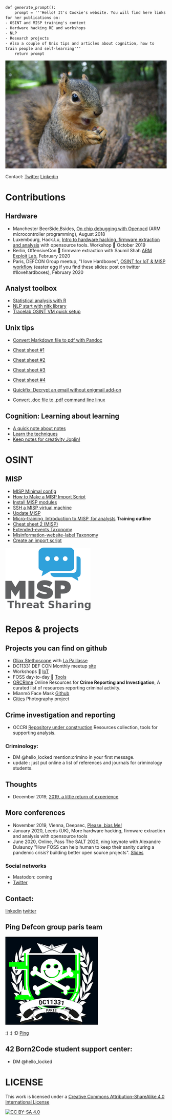 ```
def generate_prompt():
    prompt = '''Hello! It's Cookie's website. You will find here links for her publications on:
- OSINT and MISP training's content
- Hardware hacking RE and workshops
- NLP
- Research projects
- Also a couple of Unix tips and articles about cognition, how to train people and self-learning'''
    return prompt
```

![Squirrel](/pictures/squirrel.jpg)



Contact:   [Twitter](www.twitter.com/hello_locked)   [Linkedin](www.linkedin.com/in/paulinebourmeau)


# Contributions

## Hardware
- Manchester BeerSide,Bsides, [On chip debugging with Openocd](ARM_microcontroller_programming) (ARM microcontroller programming), August 2018
- Luxembourg, Hack.Lu, [Intro to hardware hacking, firmware extraction and analysis](https://cfp.hack.lu/hacklu19/talk/8YR7UM/) with opensource tools. Workshop :wrench: October 2019
- Berlin, OffensiveCon :wrench: firmware extraction with Saumil Shah [ARM Exploit Lab](https://www.offensivecon.org/trainings/2018/the-arm-iot-exploit-laboratory-saumil-shah.html), February 2020
- Paris, DEFCON Group meetup, "I love Hardboxes", [OSINT for IoT & MISP workflow](https://squirrel.lu) (easter egg if you find these slides: post on twitter #Ilovehardboxes), February 2020

## Analyst toolbox
- [Statistical analysis with R](./statistics-with-R)
- [NLP start with nltk library](./NLP-start-with-nltk)
- [Tracelab OSINT VM quick setup](./Tracelabs-OSINT-VM-quick-setup)
  
## Unix tips
- [Convert Markdown file to pdf with Pandoc](./convert-markdown-file-to-pdf)
- [Cheat sheet #1](./cheat-sheet-1)
- [Cheat sheet #2](./cheat-sheet-2)
- [Cheat sheet #3](./cheat-sheet-3)
- [Cheat sheet #4](./cheat-sheet-4)
-  [Quickfix: Decrypt an email without enigmail add-on](./decrypt-an-email-without-add-on)



- [Convert .doc file to .pdf command line linux](./doc-to-pdf)

## Cognition: Learning about learning
- [A quick note about notes](./keeping-notes-for-creativity)
- [Learn the techniques](./learn-the-techniques)
- [Keep notes for creativity Joplin!](./keeping-notes-for-creativity)

# OSINT
## MISP
- [MISP Minimal config](./MISP-minimal-config)
- [How to Make a MISP Import Script](https://www.misp-project.org/2020/09/30/How-To-Make-A-MISP-Import-Script.html)
- [Install MISP modules](./install-misp-modules)
- [SSH a MISP virtual machine](./ssh-misp-vm)
- [Update MISP](./update-misp)
- [Micro-training, Introduction to MISP, for analysts](./intro-to-misp-CTI) **Training outline**
- [Cheat sheet 2 (MISP)](./cheat-sheet-2)
- [Extended-events Taxonomy](https://www.misp-project.org/taxonomies.html#_extended_event)
- [Misinformation-website-label Taxonomy](https://www.misp-project.org/taxonomies.html#_misinformation_website_label)
- [Create an import script](https://www.misp-project.org/authors/Pauline-Bourmeau/)


  
  
![MISP](/pictures/misp-logo.png)




# Repos & projects
## Projects you can find on github
- [Gliax Stethoscope](https://github.com/GliaX/Stethoscope) with [La Paillasse](http://lapaillasse.org/)
- DC11331 DEF CON Monthly meetup [site](www.dc11331.com)
- Workshops :wrench: [IoT](https://github.com/C00kie-/workshop-materials)
- FOSS day-to-day :wrench: [Tools](https://github.com/C00kie-/foss-tools/blob/master/README)
- [ORCRIme](https://github.com/C00kie-/ORCRI) Online Resources for **Crime Reporting and Investigation**, A curated list of resources reporting criminal activity.
-  Mianmö Face Mask [Github](https://github.com/Mianmo-project/mask-models)
- [Cities](https://www.flickr.com/photos/186756091@N02/) Photography project

## Crime investigation and reporting
- OCCRI [Repository under construction](https://github.com/C00kie-/ORCRI) Resources collection, tools for supporting analysis.
### Criminology:
- DM @hello_locked mention:crimino in your first message.
- update : just put online a list of references and journals for criminology students.

## Thoughts
- December 2019, [2019, a little return of experience](./year-2019-a-little-return-of-experience)
  
## More conferences
- November 2019, Vienna, Deepsec, [Please, bias Me!](https://blog.deepsec.net/roots-2019-invited-talk-please-bias-me-pauline-bourmeau/)
- January 2020, Leeds (UK), More hardware hacking, firmware extraction and analysis with opensource tools
- June 2020, Online, Pass The SALT 2020, ning keynote with Alexandre Dulaunoy "How FOSS can help human to keep their sanity during a pandemic crisis? building better open source projects". [Slides](https://github.com/C00kie-/foss-tools/blob/master/best-practices/slides/slides.pdf)
  
### Social networks
- Mastodon: coming
- [Twitter](https:///twitter.com/hello_locked)

## Contact:
[linkedin](www.linkedin.com/in/paulinebourmeau)
[twitter](www.twitter.com/hello_locked)

## Ping Defcon group paris team

![dc11331](/pictures/df.png)

:) :) :D 
[Ping](www.dc11331.com)


## 42 Born2Code student support center:
- DM @hello_locked

# LICENSE 
This work is licensed under a [Creative Commons Attribution-ShareAlike 4.0 International License](./LICENSE)

[![CC BY-SA 4.0][cc-by-sa-image]][cc-by-sa]

[cc-by-sa]: http://creativecommons.org/licenses/by-sa/4.0/

[cc-by-sa-image]: https://licensebuttons.net/l/by-sa/4.0/88x31.png

[cc-by-sa-shield]: https://img.shields.io/badge/License-CC%20BY--SA%204.0-lightgrey.svg
